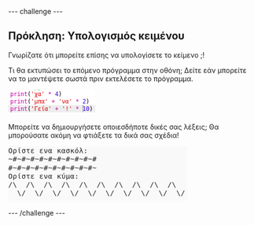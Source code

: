 \--- challenge \---

## Πρόκληση: Υπολογισμός κειμένου

Γνωρίζατε ότι μπορείτε επίσης να υπολογίσετε το κείμενο ;!

Τι θα εκτυπώσει το επόμενο πρόγραμμα στην οθόνη; Δείτε εάν μπορείτε να το μαντέψετε σωστά πριν εκτελέσετε το πρόγραμμα.

![screenshot](images/me-text-calc.png)

Μπορείτε να δημιουργήσετε οποιεσδήποτε δικές σας λέξεις; Θα μπορούσατε ακόμη να φτιάξετε τα δικά σας σχέδια!

![screenshot](images/me-patterns.png)

\--- /challenge \---